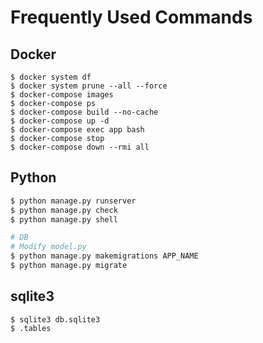 # Frequently Used Commands

## Docker
```
$ docker system df
$ docker system prune --all --force
$ docker-compose images
$ docker-compose ps
$ docker-compose build --no-cache
$ docker-compose up -d
$ docker-compose exec app bash
$ docker-compose stop
$ docker-compose down --rmi all
```

## Python
``` python
$ python manage.py runserver
$ python manage.py check
$ python manage.py shell

# DB
# Modify model.py
$ python manage.py makemigrations APP_NAME
$ python manage.py migrate
```

## sqlite3
```
$ sqlite3 db.sqlite3
$ .tables
```
